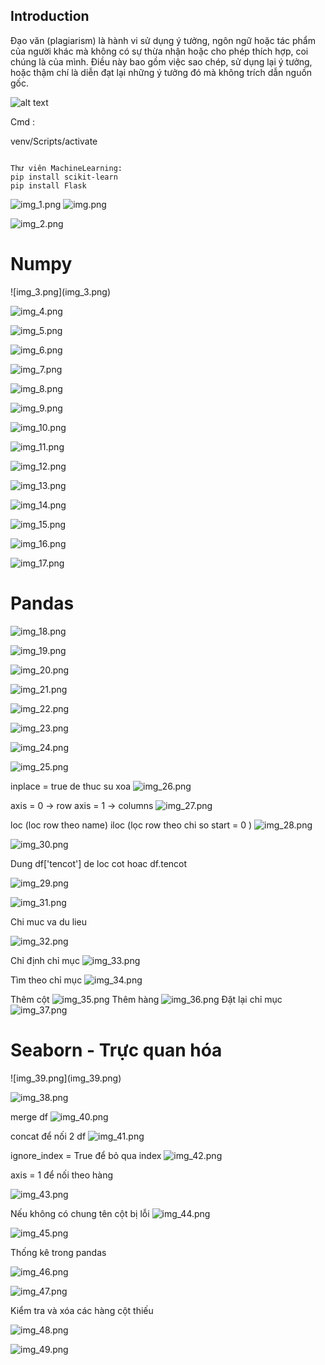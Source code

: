 <h2>Introduction</h2>



Đạo văn (plagiarism) là hành vi sử dụng ý tưởng, ngôn ngữ hoặc tác phẩm của người khác mà không có sự thừa nhận hoặc cho phép thích hợp, coi chúng là của mình. Điều này bao gồm việc sao chép, sử dụng lại ý tưởng, hoặc thậm chí là diễn đạt lại những ý tưởng đó mà không trích dẫn nguồn gốc. 

![alt text](image.png)



Cmd : 

venv/Scripts/activate

```

Thư viên MachineLearning:
pip install scikit-learn
pip install Flask

```
![img_1.png](img_1.png)
![img.png](img.png)

![img_2.png](img_2.png)

<h1>Numpy </h1>
![img_3.png](img_3.png)

![img_4.png](img_4.png)

![img_5.png](img_5.png)

![img_6.png](img_6.png)

![img_7.png](img_7.png)

![img_8.png](img_8.png)

![img_9.png](img_9.png)

![img_10.png](img_10.png)

![img_11.png](img_11.png)


![img_12.png](img_12.png)


![img_13.png](img_13.png)


![img_14.png](img_14.png)

![img_15.png](img_15.png)

![img_16.png](img_16.png)


![img_17.png](img_17.png)

<h1>Pandas</h1>

![img_18.png](img_18.png)

![img_19.png](img_19.png)

![img_20.png](img_20.png)

![img_21.png](img_21.png)

![img_22.png](img_22.png)

![img_23.png](img_23.png)

![img_24.png](img_24.png)

![img_25.png](img_25.png)

inplace = true de thuc su xoa 
![img_26.png](img_26.png)

axis = 0 -> row  axis = 1 -> columns
![img_27.png](img_27.png)

loc (loc row theo name) iloc (lọc row theo chi so start = 0 )
![img_28.png](img_28.png)

![img_30.png](img_30.png)

Dung df['tencot'] de loc cot hoac df.tencot

![img_29.png](img_29.png)

![img_31.png](img_31.png)

Chi muc va du lieu 

![img_32.png](img_32.png)

Chỉ định chỉ mục
![img_33.png](img_33.png)

Tìm theo chỉ mục 
![img_34.png](img_34.png)


Thêm cột
![img_35.png](img_35.png)
Thêm hàng
![img_36.png](img_36.png)
Đặt lại chỉ mục
![img_37.png](img_37.png)

<h1>Seaborn - Trực quan hóa</h1>
![img_39.png](img_39.png)

![img_38.png](img_38.png)

merge df
![img_40.png](img_40.png)

concat để nối 2 df 
![img_41.png](img_41.png)

ignore_index = True để bỏ qua index
![img_42.png](img_42.png)

axis = 1 để nối theo hàng

![img_43.png](img_43.png)

Nếu không có chung tên cột bị lỗi
![img_44.png](img_44.png)

![img_45.png](img_45.png)



Thống kê trong pandas

![img_46.png](img_46.png)

![img_47.png](img_47.png)

Kiểm tra và xóa các hàng cột thiếu

![img_48.png](img_48.png)

![img_49.png](img_49.png)